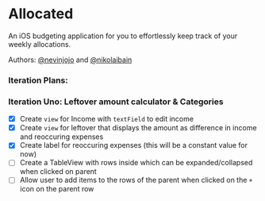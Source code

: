 # Allocated
An iOS budgeting application for you to effortlessly keep track of your weekly allocations.

Authors: [@nevinjojo](https://github.com/nevinjojo) and [@nikolaibain](https://github.com/nikolaibain)

### Iteration Plans:
### Iteration Uno: Leftover amount calculator & Categories
- [x] Create `view` for Income with `textField` to edit income
- [x] Create `view` for leftover that displays the amount as difference in income and reoccuring expenses
- [x] Create label for reoccuring expenses (this will be a constant value for now)
- [ ] Create a TableView with rows inside which can be expanded/collapsed when clicked on parent
- [ ] Allow user to add items to the rows of the parent when clicked on the `+` icon on the parent row
